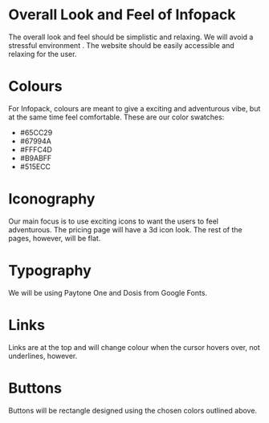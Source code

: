 Overall Look and Feel of Infopack
==================================

The overall look and feel should be simplistic and relaxing. We will avoid a stressful environment .
The website should be easily accessible and relaxing for the user.

Colours
========
For Infopack, colours are meant to give a exciting and adventurous vibe, but at the same time feel comfortable.
These are our color swatches:

- #65CC29
- #67994A
- #FFFC4D
- #B9ABFF
- #515ECC

Iconography
===========
Our main focus is to use exciting icons to want the users to feel adventurous. The pricing page will have a 3d icon look. The rest of the pages, however, will be flat.

Typography
==========
We will be using Paytone One and Dosis from Google Fonts.

Links
=====
Links are at the top and will change colour when the cursor hovers over, not underlines, however.

Buttons
=======
Buttons will be rectangle designed using the chosen colors outlined above.